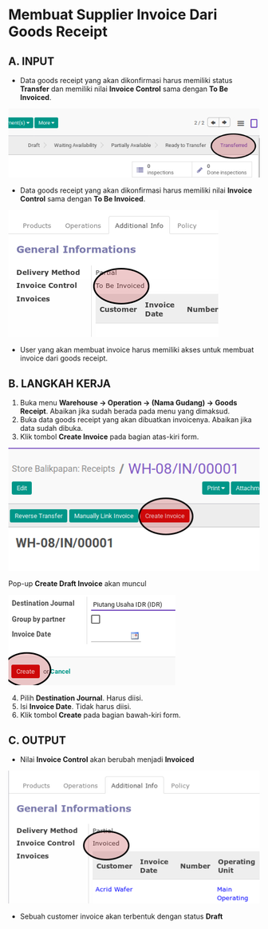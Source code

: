# Membuat Supplier Invoice Dari Goods Receipt

## A. INPUT

* Data goods receipt yang akan dikonfirmasi harus memiliki status **Transfer** dan memiliki nilai **Invoice Control** sama dengan **To Be Invoiced**.

![](../../img/goods-receipt/status-transfered.png)

* Data goods receipt yang akan dikonfirmasi harus memiliki nilai **Invoice Control** sama dengan **To Be Invoiced**.

![](../../img/goods-receipt/invoice-control-to-be-invoice.png)

* User yang akan membuat invoice harus memiliki akses untuk membuat invoice dari goods receipt.

## B. LANGKAH KERJA

1. Buka menu **Warehouse -> Operation -> (Nama Gudang) -> Goods Receipt**. Abaikan jika sudah berada
pada menu yang dimaksud.
2. Buka data goods receipt yang akan dibuatkan invoicenya. Abaikan jika data sudah dibuka.
3. Klik tombol **Create Invoice** pada bagian atas-kiri form.

![](../../img/goods-receipt/tombol-create-invoice.png)

Pop-up **Create Draft Invoice** akan muncul

![](../../img/goods-receipt/tombol-create-invoice-popup.png)

4. Pilih **Destination Journal**. Harus diisi.
5. Isi **Invoice Date**. Tidak harus diisi.
6. Klik tombol **Create** pada bagian bawah-kiri form.

## C. OUTPUT

* Nilai **Invoice Control** akan berubah menjadi **Invoiced**

![](../../img/goods-receipt/field-invoice-control.png)

* Sebuah customer invoice akan terbentuk dengan status **Draft**
